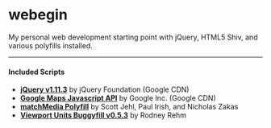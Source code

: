 # webegin
My personal web development starting point with jQuery, HTML5 Shiv, and various polyfills installed.

---

#### Included Scripts
* <a href="https://github.com/afarkas/html5shiv">**jQuery v1.11.3**</a> by jQuery Foundation (Google CDN)
* <a href="https://developers.google.com/maps/documentation/javascript/">**Google Maps Javascript API**</a> by Google Inc. (Google CDN)
* <a href="https://github.com/paulirish/matchMedia.js">**matchMedia Polyfill**</a> by Scott Jehl, Paul Irish, and Nicholas Zakas
* <a href="https://github.com/rodneyrehm/viewport-units-buggyfill">**Viewport Units Buggyfill v0.5.3**</a> by Rodney Rehm
